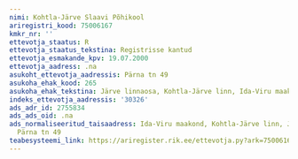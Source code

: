 ```yaml
---
nimi: Kohtla-Järve Slaavi Põhikool
ariregistri_kood: 75006167
kmkr_nr: ''
ettevotja_staatus: R
ettevotja_staatus_tekstina: Registrisse kantud
ettevotja_esmakande_kpv: 19.07.2000
ettevotja_aadress: .na
asukoht_ettevotja_aadressis: Pärna tn 49
asukoha_ehak_kood: 265
asukoha_ehak_tekstina: Järve linnaosa, Kohtla-Järve linn, Ida-Viru maakond
indeks_ettevotja_aadressis: '30326'
ads_adr_id: 2755834
ads_ads_oid: .na
ads_normaliseeritud_taisaadress: Ida-Viru maakond, Kohtla-Järve linn, Järve linnaosa,
  Pärna tn 49
teabesysteemi_link: https://ariregister.rik.ee/ettevotja.py?ark=75006167&ref=rekvisiidid
---
```

